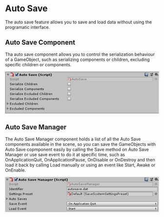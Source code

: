 # Auto Save

The auto save feature allows you to save and load data without using the programatic interface.

## Auto Save Component

Tha auto save component allows you to control the serialization behaviour of a GameObject, such as serializing components or children, excluding specific children or components.

![Auto Save](../images/auto-save-component.png)

## Auto Save Manager

The Auto Save Manager component holds a list of all the Auto Save components available in the scene, so you can save the GameObjects with Auto Save copmponent easily by calling the Save method on Auto Save Manager or use save event to do it at specific time, such as OnApplicationQuit, OnApplicationPause, OnDisable or OnDestroy and then load it back by calling Load manually or using an event like Start, Awake or OnEnable.

![Auto Save Manager](../images/auto-save-manager-component.png)